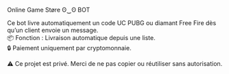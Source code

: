 Online Game Støre ʘ‿ʘ BOT

Ce bot livre automatiquement un code UC PUBG ou diamant Free Fire dès qu’un client envoie un message.  
📦 Fonction : Livraison automatique depuis une liste.  
🔒 Paiement uniquement par cryptomonnaie.

⚠️ Ce projet est privé. Merci de ne pas copier ou réutiliser sans autorisation.

